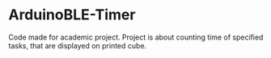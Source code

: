 # ArduinoBLE-Timer
Code made for academic project. Project is about counting time of specified tasks, that are displayed on printed cube.
